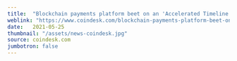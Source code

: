 ```yaml
---
title:  "Blockchain payments platform beet on an 'Accelerated Timeline' to IPO"
weblink: "https://www.coindesk.com/blockchain-payments-platform-beet-on-an-accelerated-timeline-to-ipo"
date:   2021-05-25
thumbnail: "/assets/news-coindesk.jpg"
source: coindesk.com
jumbotron: false
---
```

